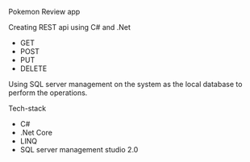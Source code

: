 Pokemon Review app

Creating REST api using C# and .Net
- GET
- POST
- PUT
- DELETE

Using SQL server management on the system as the local database to perform the operations.

Tech-stack
- C#
- .Net Core
- LINQ
- SQL server management studio 2.0
